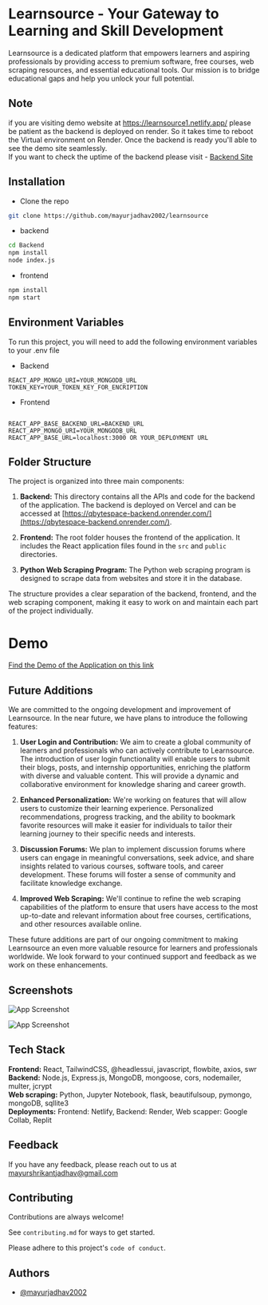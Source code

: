 # Learnsource - Your Gateway to Learning and Skill Development

Learnsource is a dedicated platform that empowers learners and aspiring professionals by providing access to premium software, free courses, web scraping resources, and essential educational tools. Our mission is to bridge educational gaps and help you unlock your full potential.

## Note
if you are visiting demo website at https://learnsource1.netlify.app/ please be patient as the backend is deployed on render. So it takes time to reboot the Virtual environment on Render. Once the backend is ready you'll able to see the demo site seamlessly.
\
If you want to check the uptime of the backend please visit - [Backend Site](https://qbytespace-backend.onrender.com/software)
## Installation
* Clone the repo
```bash
git clone https://github.com/mayurjadhav2002/learnsource
```
* backend
```bash
cd Backend
npm install 
node index.js
```

* frontend
```bash
npm install
npm start
```


## Environment Variables

To run this project, you will need to add the following environment variables to your .env file
* Backend
```env
REACT_APP_MONGO_URI=YOUR_MONGODB_URL
TOKEN_KEY=YOUR_TOKEN_KEY_FOR_ENCRIPTION

```

* Frontend
```env

REACT_APP_BASE_BACKEND_URL=BACKEND_URL
REACT_APP_MONGO_URI=YOUR_MONGODB_URL
REACT_APP_BASE_URL=localhost:3000 OR YOUR_DEPLOYMENT URL

```


## Folder Structure

The project is organized into three main components:

1. **Backend:** This directory contains all the APIs and code for the backend of the application. The backend is deployed on Vercel and can be accessed at [https://qbytespace-backend.onrender.com/](https://qbytespace-backend.onrender.com/).

2. **Frontend:** The root folder houses the frontend of the application. It includes the React application files found in the `src` and `public` directories.

3. **Python Web Scraping Program:** The Python web scraping program is designed to scrape data from websites and store it in the database.

The structure provides a clear separation of the backend, frontend, and the web scraping component, making it easy to work on and maintain each part of the project individually.


# Demo 
[Find the Demo of the Application on this link](https://learnsource1.netlify.app/)

## Future Additions

We are committed to the ongoing development and improvement of Learnsource. In the near future, we have plans to introduce the following features:

1. **User Login and Contribution:** We aim to create a global community of learners and professionals who can actively contribute to Learnsource. The introduction of user login functionality will enable users to submit their blogs, posts, and internship opportunities, enriching the platform with diverse and valuable content. This will provide a dynamic and collaborative environment for knowledge sharing and career growth.

2. **Enhanced Personalization:** We're working on features that will allow users to customize their learning experience. Personalized recommendations, progress tracking, and the ability to bookmark favorite resources will make it easier for individuals to tailor their learning journey to their specific needs and interests.

3. **Discussion Forums:** We plan to implement discussion forums where users can engage in meaningful conversations, seek advice, and share insights related to various courses, software tools, and career development. These forums will foster a sense of community and facilitate knowledge exchange.

4. **Improved Web Scraping:** We'll continue to refine the web scraping capabilities of the platform to ensure that users have access to the most up-to-date and relevant information about free courses, certifications, and other resources available online.

These future additions are part of our ongoing commitment to making Learnsource an even more valuable resource for learners and professionals worldwide. We look forward to your continued support and feedback as we work on these enhancements.


## Screenshots

![App Screenshot](https://i.postimg.cc/x8j8WvQ6/scrnli-12-10-2023-08-31-53.png)

![App Screenshot](https://i.postimg.cc/vBbZVr4G/scrnli-12-10-2023-08-37-25.png)

## Tech Stack

**Frontend:** React, TailwindCSS, @headlessui, javascript, flowbite, axios, swr
\
**Backend:** Node.js, Express.js, MongoDB, mongoose, cors, nodemailer, multer, jcrypt
\
**Web scraping:** Python, Jupyter Notebook, flask, beautifulsoup, pymongo, mongoDB, sqllite3
\
**Deployments:** Frontend: Netlify, Backend: Render, Web scapper: Google Collab, Replit






## Feedback

If you have any feedback, please reach out to us at mayurshrikantjadhav@gmail.com


## Contributing

Contributions are always welcome!

See `contributing.md` for ways to get started.

Please adhere to this project's `code of conduct`.


## Authors

- [@mayurjadhav2002](https://www.github.com/mayurjadhav2002)


